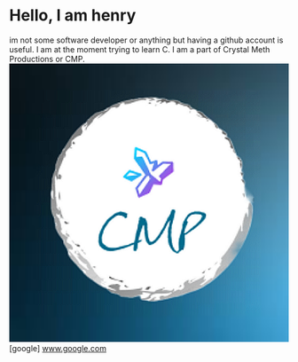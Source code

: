# Hello, I am henry
im not some software developer or anything but having a github account is useful. 
I am at the moment trying to learn C. I am a part of Crystal Meth Productions or CMP.
![our logo made by me](CMPLogo.png)
[google] www.google.com
